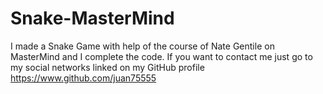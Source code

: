 # Snake-MasterMind
I made a Snake Game with help of the course of Nate Gentile on MasterMind and I complete the code.
If you want to contact me just go to my social networks linked on my GitHub profile https://www.github.com/juan75555
